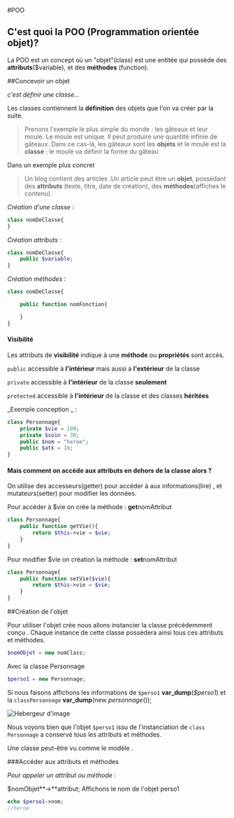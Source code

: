 #POO

## C'est quoi la POO (Programmation orientée objet)?

  La POO est un concept où un "objet"(class) est une entitée qui possède des **attributs**($variable), et des **méthodes** (function).

##Concevoir un objet  


*c'est définir une classe...*


Les classes contiennent la **définition** des objets que l'on va créer par la suite.
> Prenons l'exemple le plus simple du monde : les gâteaux et leur moule. Le moule est unique. Il peut produire une quantité infinie de gâteaux. Dans ce cas-là, les gâteaux sont les **objets** et le moule est la **classe** : le moule va définir la forme du gâteau

Dans un exemple plus concret

> Un blog contient des articles .Un article peut être un **objet**, possédant des **attributs** (texte, titre, date de création), des **méthodes**(affiches le contenu).

_Création d'une classe_ :

```php
class nomDeClasse{
}

```

_Création attributs_ :


```php
class nomDeClasse{
	public $variable;
}
```
_Création méthodes_ :

```php
class nomDeClasse{

	public function nomFonction{

	}
}
```

#### Visibilité

Les attributs de **visibilité** indique à une **méthode** ou **propriétés** sont accès.

```public``` 		accessible à **l'intérieur** mais aussi à **l'extérieur** de la classe

```private``` 	 accessible à **l'intérieur** de la classe **seulement**

```protected``` 	 accessible à **l'intérieur** de la classe et des classes **héritées**

_Exemple conception _ :

```php
class Personnage{
	private $vie = 100;
	private $soin = 30;
	public $nom = "heroe";
	public $atk = 10;
}
```
#### Mais comment on accède aux attributs en dehors de la classe alors ? 
On utilise des accesseurs(getter) pour accéder à aux informations(lire) , et mutateurs(setter) pour modifier les données.

Pour accéder à $vie on crée la méthode : **get**nomAttribut

```php
class Personnage{
	public function getVie(){
		return $this->vie = $vie;
	}
}
```

Pour modifier $vie on création la méthode : **set**nomAttribut

```php
class Personnage{
	public function setVie($vie){
		return $this->vie = $vie;
	}
}
```
##Création de l'objet

Pour utiliser l'objet crée nous allons instancier   la classe précédemment conçu .
Chaque instance de cette classe possédera ainsi tous ces attributs et méthodes. 
```php
$nomObjet = new nomClass;
```

Avec la classe Personnage
```php
$perso1 = new Personnage;
```
Si nous faisons affichons les informations  de `$perso1` **var_dump**(*$perso1*) et la `classPersonnage` **var_dump**(new *personnage*());

<img src="http://img4.hostingpics.net/pics/679182Capturedecran20161016a015010.png" alt="Hebergeur d'image" />

Nous voyons bien que l'objet `$perso1` issu de l'instanciation de `class Personnage` a conservé   tous les attributs et méthodes.



Une classe peut-être vu comme le modèle .

###Accéder aux attributs et méthodes 

_Pour appeler un attribut ou méthode_ :

$nomObjet**->**attribut;
Affichons le nom de l'objet perso1
```php
echo $perso1->nom;
//heroe
```





